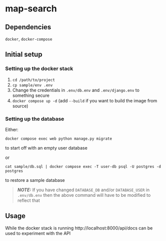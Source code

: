 # map-search

## Dependencies

`docker`, `docker-compose`

## Initial setup

### Setting up the docker stack

1. `cd /path/to/project`
2. `cp sample/env .env`
3. Change the credentials in `.env/db.env` and `.env/django.env` to something
   secure
4. `docker compose up -d` (add `--build` if you want to build the image from
   source)

### Setting up the database

Either:

`docker compose exec web python manage.py migrate`

to start off with an empty user database

or

`cat sample/db.sql | docker compose exec -T user-db psql -U postgres -d postgres`

to restore a sample database

> **_NOTE:_**  If you have changed `DATABASE_DB` and/or `DATABASE_USER` in `.env/db.env` then the above command will have to be modified to reflect that


## Usage

While the docker stack is running http://localhost:8000/api/docs can be used to experiment with the API
